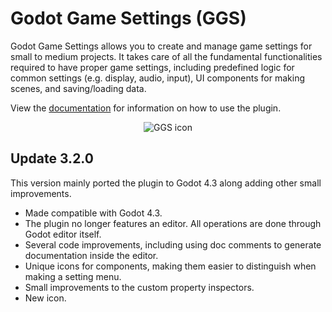 # Godot Game Settings (GGS)

Godot Game Settings allows you to create and manage game settings for small to medium projects. It takes care of all the fundamental functionalities required to have proper game settings, including predefined logic for common settings (e.g. display, audio, input), UI components for making scenes, and saving/loading data.

View the [documentation](https://github.com/PunchablePlushie/godot-game-settings-docs/blob/main/docs/home.md) for information on how to use the plugin.

<p align="center">
	<img src="https://i.postimg.cc/cCGPB9Kt/ggs-icon.png" alt="GGS icon">
</p>

## Update 3.2.0

This version mainly ported the plugin to Godot 4.3 along adding other small improvements.

- Made compatible with Godot 4.3.
- The plugin no longer features an editor. All operations are done through Godot editor itself.
- Several code improvements, including using doc comments to generate documentation inside the editor.
- Unique icons for components, making them easier to distinguish when making a setting menu.
- Small improvements to the custom property inspectors.
- New icon.

